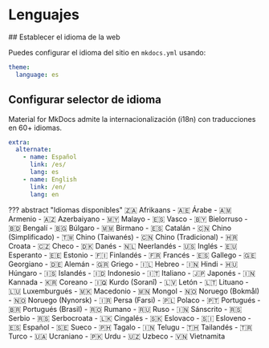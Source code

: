 # Lenguajes

## Establecer el idioma de la web

 Puedes configurar el idioma del sitio en `mkdocs.yml` usando:

```yaml
theme:
  language: es
```

## Configurar selector de idioma
Material for MkDocs admite la internacionalización (i18n) con traducciones en 60+ idiomas.

```yaml
extra:
  alternate:
    - name: Español
      link: /es/
      lang: es
    - name: English
      link: /en/
      lang: en
```

??? abstract "Idiomas disponibles"
    🇿🇦 Afrikaans - 🇦🇪 Árabe - 🇦🇲 Armenio - 🇦🇿 Azerbaiyano - 🇲🇾 Malayo - 🇪🇸 Vasco - 🇧🇾 Bielorruso - 🇧🇩 Bengalí - 🇧🇬 Búlgaro - 🇲🇲 Birmano - 🇪🇸 Catalán - 🇨🇳 Chino (Simplificado) - 🇹🇼 Chino (Taiwanés) - 🇨🇳 Chino (Tradicional) - 🇭🇷 Croata - 🇨🇿 Checo - 🇩🇰 Danés - 🇳🇱 Neerlandés - 🇺🇸 Inglés - 🇪🇺 Esperanto - 🇪🇪 Estonio - 🇫🇮 Finlandés - 🇫🇷 Francés - 🇪🇸 Gallego - 🇬🇪 Georgiano - 🇩🇪 Alemán - 🇬🇷 Griego - 🇮🇱 Hebreo - 🇮🇳 Hindi - 🇭🇺 Húngaro - 🇮🇸 Islandés - 🇮🇩 Indonesio - 🇮🇹 Italiano - 🇯🇵 Japonés - 🇮🇳 Kannada - 🇰🇷 Coreano - 🇮🇶 Kurdo (Soranî) - 🇱🇻 Letón - 🇱🇹 Lituano - 🇱🇺 Luxemburgués - 🇲🇰 Macedonio - 🇲🇳 Mongol - 🇳🇴 Noruego (Bokmål) - 🇳🇴 Noruego (Nynorsk) - 🇮🇷 Persa (Farsi) - 🇵🇱 Polaco - 🇵🇹 Portugués - 🇧🇷 Portugués (Brasil) - 🇷🇴 Rumano - 🇷🇺 Ruso - 🇮🇳 Sánscrito - 🇷🇸 Serbio - 🇷🇸 Serbocroata - 🇱🇰 Cingalés - 🇸🇰 Eslovaco - 🇸🇮 Esloveno - 🇪🇸 Español - 🇸🇪 Sueco - 🇵🇭 Tagalo - 🇮🇳 Telugu - 🇹🇭 Tailandés - 🇹🇷 Turco - 🇺🇦 Ucraniano - 🇵🇰 Urdu - 🇺🇿 Uzbeco - 🇻🇳 Vietnamita

